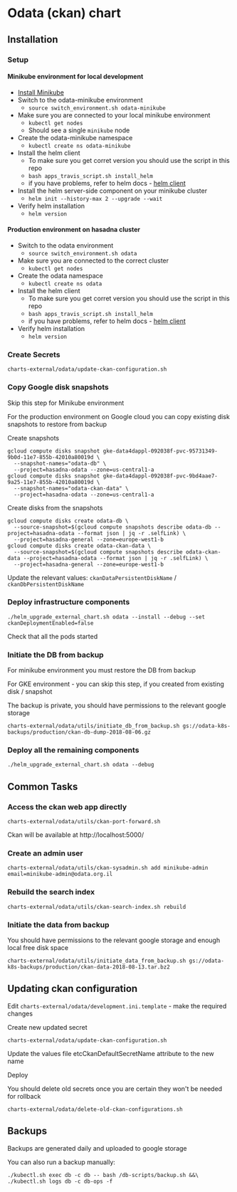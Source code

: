 # Odata (ckan) chart

## Installation

### Setup

#### Minikube environment for local development

* [Install Minikube](https://kubernetes.io/docs/tasks/tools/install-minikube/)
* Switch to the odata-minikube environment
  * `source switch_environment.sh odata-minikube`
* Make sure you are connected to your local minikube environment
  * `kubectl get nodes`
  * Should see a single `minikube` node
* Create the odata-minikube namespace
  * `kubectl create ns odata-minikube`
* Install the helm client
  * To make sure you get corret version you should use the script in this repo
  * `bash apps_travis_script.sh install_helm`
  * if you have problems, refer to helm docs - [helm client](https://docs.helm.sh/using_helm/#installing-the-helm-client)
* Install the helm server-side component on your minikube cluster
  * `helm init --history-max 2 --upgrade --wait`
* Verify helm installation
  * `helm version`

#### Production environment on hasadna cluster

* Switch to the odata environment
  * `source switch_environment.sh odata`
* Make sure you are connected to the correct cluster
  * `kubectl get nodes`
* Create the odata namespace
  * `kubectl create ns odata`
* Install the helm client
  * To make sure you get corret version you should use the script in this repo
  * `bash apps_travis_script.sh install_helm`
  * if you have problems, refer to helm docs - [helm client](https://docs.helm.sh/using_helm/#installing-the-helm-client)
* Verify helm installation
  * `helm version`

### Create Secrets

```
charts-external/odata/update-ckan-configuration.sh
```

### Copy Google disk snapshots

Skip this step for Minikube environment

For the production environment on Google cloud you can copy existing disk snapshots to restore from backup

Create snapshots

```
gcloud compute disks snapshot gke-data4dappl-092038f-pvc-95731349-9b0d-11e7-855b-42010a80019d \
  --snapshot-names="odata-db" \
  --project=hasadna-odata --zone=us-central1-a
gcloud compute disks snapshot gke-data4dappl-092038f-pvc-9bd4aae7-9a25-11e7-855b-42010a80019d \
  --snapshot-names="odata-ckan-data" \
  --project=hasadna-odata --zone=us-central1-a
```

Create disks from the snapshots

```
gcloud compute disks create odata-db \
  --source-snapshot=$(gcloud compute snapshots describe odata-db --project=hasadna-odata --format json | jq -r .selfLink) \
  --project=hasadna-general --zone=europe-west1-b
gcloud compute disks create odata-ckan-data \
  --source-snapshot=$(gcloud compute snapshots describe odata-ckan-data --project=hasadna-odata --format json | jq -r .selfLink) \
  --project=hasadna-general --zone=europe-west1-b
```

Update the relevant values: `ckanDataPersistentDiskName` / `ckanDbPersistentDiskName`

### Deploy infrastructure components

```
./helm_upgrade_external_chart.sh odata --install --debug --set ckanDeploymentEnabled=false
```

Check that all the pods started

### Initiate the DB from backup

For minikube environment you must restore the DB from backup

For GKE environment - you can skip this step, if you created from existing disk / snapshot

The backup is private, you should have permissions to the relevant google storage

```
charts-external/odata/utils/initiate_db_from_backup.sh gs://odata-k8s-backups/production/ckan-db-dump-2018-08-06.gz
```

### Deploy all the remaining components

```
./helm_upgrade_external_chart.sh odata --debug
```

## Common Tasks

### Access the ckan web app directly

```
charts-external/odata/utils/ckan-port-forward.sh
```

Ckan will be available at http://localhost:5000/

### Create an admin user

```
charts-external/odata/utils/ckan-sysadmin.sh add minikube-admin email=minikube-admin@odata.org.il
```

### Rebuild the search index

```
charts-external/odata/utils/ckan-search-index.sh rebuild
```

### Initiate the data from backup

You should have permissions to the relevant google storage and enough local free disk space

```
charts-external/odata/utils/initiate_data_from_backup.sh gs://odata-k8s-backups/production/ckan-data-2018-08-13.tar.bz2
```

## Updating ckan configuration

Edit `charts-external/odata/development.ini.template` - make the required changes

Create new updated secret

```
charts-external/odata/update-ckan-configuration.sh
```

Update the values file etcCkanDefaultSecretName attribute to the new name

Deploy

You should delete old secrets once you are certain they won't be needed for rollback

```
charts-external/odata/delete-old-ckan-configurations.sh
```

## Backups

Backups are generated daily and uploaded to google storage

You can also run a backup manually:

```
./kubectl.sh exec db -c db -- bash /db-scripts/backup.sh &&\
./kubectl.sh logs db -c db-ops -f
```
